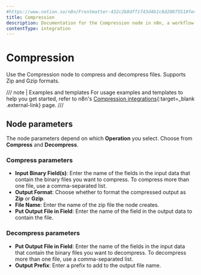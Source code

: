 ```yaml
---
#https://www.notion.so/n8n/Frontmatter-432c2b8dff1f43d4b1c8d20075510fe4
title: Compression
description: Documentation for the Compression node in n8n, a workflow automation platform. Includes guidance on usage, and links to examples.
contentType: integration
---
```


# Compression

Use the Compression node to compress and decompress files. Supports Zip and Gzip formats.

///  note  | Examples and templates
For usage examples and templates to help you get started, refer to n8n's [Compression integrations](https://n8n.io/integrations/compression/){:target=_blank .external-link} page.
///

## Node parameters

The node parameters depend on which **Operation** you select. Choose from **Compress** and **Decompress**.

### Compress parameters

- **Input Binary Field(s)**: Enter the name of the fields in the input data that contain the binary files you want to compress. To compress more than one file, use a comma-separated list.
- **Output Format**: Choose whether to format the compressed output as **Zip** or **Gzip**.
- **File Name**: Enter the name of the zip file the node creates.
- **Put Output File in Field**: Enter the name of the field in the output data to contain the file.

### Decompress parameters

- **Put Output File in Field**: Enter the name of the fields in the input data that contain the binary files you want to decompress. To decompress more than one file, use a comma-separated list.
- **Output Prefix**: Enter a prefix to add to the output file name.
